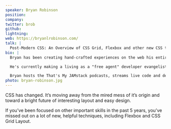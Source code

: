 ```yaml
---
speaker: Bryan Robinson
position:
company:
twitter: brob
github:
lightning:
web: https://bryanlrobinson.com/
talk: |
  Post-Modern CSS: An Overview of CSS Grid, Flexbox and other new CSS techniques
bio: |
  Bryan has been creating hand-crafted experiences on the web his entire career. His experience spans from large content-driven news sites to boutique designs for small to medium businesses.

  He's currently making a living as a "free agent" developer evangelist for technologies he's passionate about via his startup company Code Contemporary. In the past, he's led agency design and development teams, been a front-end developer and a UX strategist.

  Bryan hosts the That's My JAMstack podcasts, streams live code and design daily and runs multiple developer groups in his hometown.
photo: bryan-robinson.jpg
---
```


CSS has changed. It’s moving away from the mired mess of it’s origin and toward a bright future of interesting layout and easy design.

If you’ve been focused on other important skills in the past 5 years, you’ve missed out on a lot of new, helpful techniques, including Flexbox and CSS Grid Layout.
